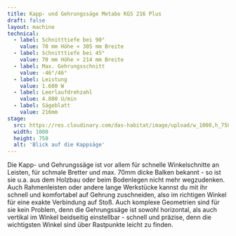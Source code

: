 ```yaml
---
title: Kapp- und Gehrungssäge Metabo KGS 216 Plus
draft: false
layout: machine
technical:
  - label: Schnitttiefe bei 90°
    value: 70 mm Höhe × 305 mm Breite
  - label: Schnitttiefe bei 45°
    value: 70 mm Höhe × 214 mm Breite
  - label: Max. Gehrungsschnitt
    value: -46°/46°
  - label: Leistung
    value: 1.600 W
  - label: Leerlaufdrehzahl
    value: 4.800 U/min
  - label: Sägeblatt
    value: 216mm
stage:
  src: https://res.cloudinary.com/das-habitat/image/upload/w_1000,h_750,c_fill,f_auto/maschinen/holz_kappsaege_metabo.jpg
  width: 1000
  height: 750
  alt: 'Blick auf die Kappsäge'
---
```


Die Kapp- und Gehrungssäge ist vor allem für schnelle Winkelschnitte an Leisten, für schmale Bretter und max. 70mm dicke Balken bekannt - so ist sie u.a. aus dem Holzbau oder beim Bodenlegen nicht mehr wegzudenken. Auch Rahmenleisten oder andere lange Werkstücke kannst du mit ihr schnell und komfortabel auf Gehrung zuschneiden, also im richtigen Winkel für eine exakte Verbindung auf Stoß. Auch komplexe Geometrien sind für sie kein Problem, denn die Gehrungssäge ist sowohl horizontal, als auch vertikal im Winkel beidseitig einstellbar - schnell und präzise, denn die wichtigsten Winkel sind über Rastpunkte leicht zu finden.
